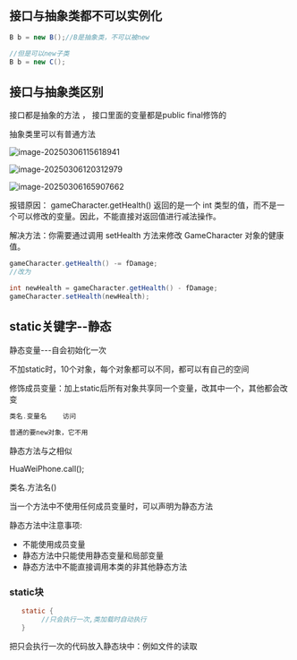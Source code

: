 ## 接口与抽象类都不可以实例化

```java
B b = new B();//B是抽象类，不可以被new

//但是可以new子类
B b = new C();
```





## 接口与抽象类区别

接口都是抽象的方法 ，   接口里面的变量都是public final修饰的

抽象类里可以有普通方法





![image-20250306115618941](D:\Java113\IDEA\笔记\java01\assets\image-20250306115618941.png)





![image-20250306120312979](D:\Java113\IDEA\笔记\java01\assets\image-20250306120312979.png)





![image-20250306165907662](D:\Java113\IDEA\笔记\java01\assets\image-20250306165907662.png)

报错原因： gameCharacter.getHealth() 返回的是一个 int 类型的值，而不是一个可以修改的变量。因此，不能直接对返回值进行减法操作。

解决方法：你需要通过调用 setHealth 方法来修改 GameCharacter 对象的健康值。



```java
gameCharacter.getHealth() -= fDamage;
//改为

int newHealth = gameCharacter.getHealth() - fDamage;
gameCharacter.setHealth(newHealth);
```





## static关键字--静态

静态变量---自会初始化一次

不加static时，10个对象，每个对象都可以不同，都可以有自己的空间

修饰成员变量：加上static后所有对象共享同一个变量，改其中一个，其他都会改变



```java
类名.变量名    访问
    
普通的要new对象，它不用
```





静态方法与之相似



 HuaWeiPhone.call();

 类名.方法名()



当一个方法中不使用任何成员变量时，可以声明为静态方法



静态方法中注意事项:

- 不能使用成员变量
- 静态方法中只能使用静态变量和局部变量
- 静态方法中不能直接调用本类的非其他静态方法



### static块

```java
   static {
        //只会执行一次,类加载时自动执行
   }
```

把只会执行一次的代码放入静态块中：例如文件的读取
